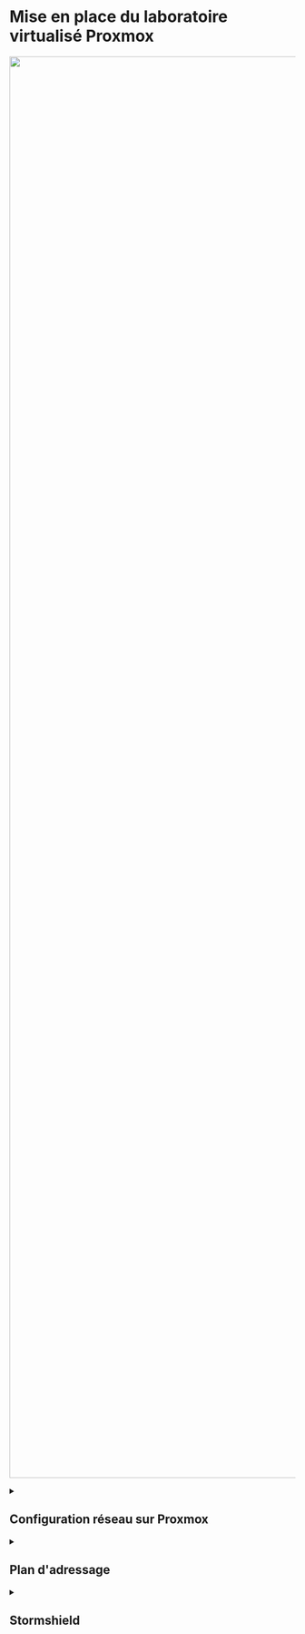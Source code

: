 # Mise en place du laboratoire virtualisé Proxmox
<p align="center">
<img src="https://github.com/user-attachments/assets/b1110e3a-a99e-46e3-85e4-9b8ba662131b" alt="Pictures" width="2500" >
</p>

<details><summary><h2>Configuration réseau sur Proxmox</h2></summary>  

<p align="center">
<img src="https://github.com/user-attachments/assets/2f497662-561d-4972-a961-63de39a3c66a" alt="Pictures" width="1200" >
</p>
</details>

<details><summary><h2>Plan d'adressage</h2></summary>  

| Nom machine                | Adresse IP            | Passerelle       | Commentaire      |
|----------------------------|-----------------------|------------------|------------------|
| **Stormshield-site1**      | 192.168.0.10/24       | 192.168.0.1      | WAN              |
|                            | 192.168.10.10/24      |                  | LAN-SERVEURS     |
|                            | 192.168.11.10/24      |                  | DMZ              |
|                            | 192.168.12.10/24      |                  | LAN-CLIENTS      |
| **Stormshield-site2**      | 192.168.0.11/24       | 192.168.0.1      | WAN              |
|                            | 192.168.13.10/24      |                  | LAN-SERVEURS     |
|                            | 192.168.14.10/24      |                  | DMZ              |
|                            | 192.168.15.10/24      |                  | LAN-CLIENTS      |
| **deb13-server-site1**     | 192.168.10.101/24     | 192.168.10.10    | LAN-SERVEURS     |
| **WinServer-site1**        | 192.168.10.102/24     | 192.168.10.10    | LAN-SERVEURS     |
| **ubuntu-serverDMZ-site1** | 192.168.11.101/24     | 192.168.11.10    | DMZ              |
| **ubuntu-server-site2**    | 192.168.13.101/24     | 192.168.13.10    | LAN-SERVEURS     |
| **ubuntu-client-site1**    | DHCP                  | 192.168.12.10    | LAN-CLIENTS      |

</details>




<details><summary><h2>Stormshield</h2></summary>
### Mise en place de Stormshield
### Paramétrage des interfaces réseaux
### Mise en place du Nat
### VPN site à site
### Dhcp server
### Port forwarding
</details>
